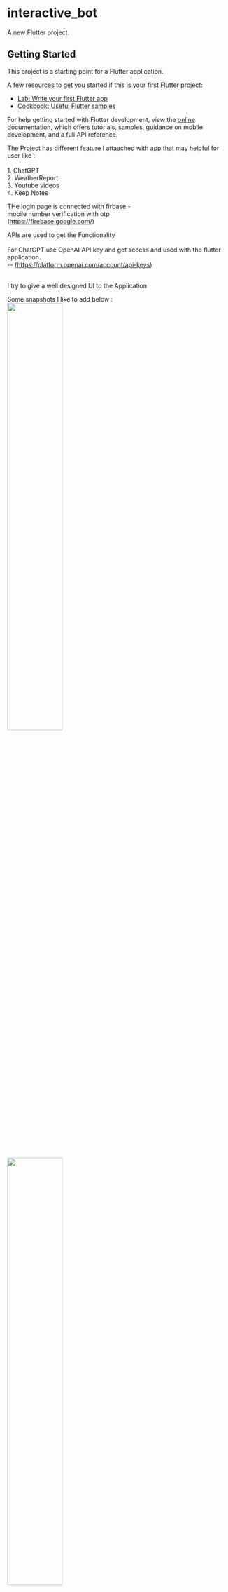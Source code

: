 # interactive_bot

A new Flutter project.

## Getting Started

This project is a starting point for a Flutter application.

A few resources to get you started if this is your first Flutter project:

- [Lab: Write your first Flutter app](https://docs.flutter.dev/get-started/codelab)
- [Cookbook: Useful Flutter samples](https://docs.flutter.dev/cookbook)

For help getting started with Flutter development, view the
[online documentation](https://docs.flutter.dev/), which offers tutorials,
samples, guidance on mobile development, and a full API reference.


The Project has different feature I attaached with app that may helpful for user like : <br>
<br> 1. ChatGPT
<br> 2. WeatherReport
<br> 3. Youtube videos
<br> 4. Keep Notes
<br>

THe login page is connected with firbase -
       <br>   mobile number verification with otp
   <br> (https://firebase.google.com/) <br>
    
APIs are used to get the Functionality <br>
<br> For ChatGPT use OpenAI API key and get access and used with the flutter application.
   <br>   -- (https://platform.openai.com/account/api-keys)  <br>
 
<br> I try to give a well designed UI to the Application
 
 Some snapshots I like to add below :  <br>
 <img src="https://github.com/mahesh-suthar/Flutter_InteractiveBot/assets/76742326/47d98a84-f4e6-40d3-b109-944f15004aaf" width=50% height=50%>
 <img src="https://github.com/mahesh-suthar/Flutter_InteractiveBot/assets/76742326/9bffdf33-5465-4495-a921-8701627c9aca" width=50% height=50%>
 <img src="https://github.com/mahesh-suthar/Flutter_InteractiveBot/assets/76742326/55d76ae0-48a3-4636-8f6a-202c5f2a95d8" width=50% height=50%>
 <img src="https://github.com/mahesh-suthar/Flutter_InteractiveBot/assets/76742326/a0a0b8c7-17eb-4a82-ba62-d9004da87067" width=50% height=50%>
 <img src="https://github.com/mahesh-suthar/Flutter_InteractiveBot/assets/76742326/a0a0b8c7-17eb-4a82-ba62-d9004da87067" width=50% height=50%>
